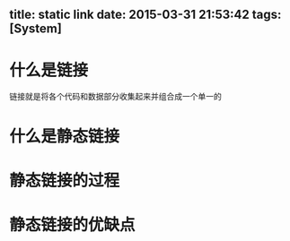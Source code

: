 title: static link
date: 2015-03-31 21:53:42
tags: [System]
---

# 什么是链接
链接就是将各个代码和数据部分收集起来并组合成一个单一的

# 什么是静态链接



# 静态链接的过程



# 静态链接的优缺点
